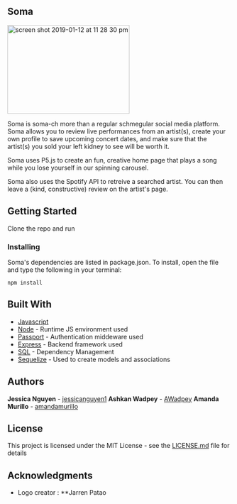 

## Soma

<img width="275" height="200" alt="screen shot 2019-01-12 at 11 28 30 pm" src="https://user-images.githubusercontent.com/40437294/51082719-e059ee00-16c1-11e9-960f-8a68b39ab896.png">

Soma is soma-ch more than a regular schmegular social media platform. Soma allows you to review live performances from an artist(s), create your own profile to save upcoming concert dates, and make sure that the artist(s) you sold your left kidney to see will be worth it. 

Soma uses P5.js to create an fun, creative home page that plays a song while you lose yourself in our spinning carousel. 

Soma also uses the Spotify API to retreive a searched artist. You can then leave a (kind, constructive) review on the artist's page. 

## Getting Started

Clone the repo and run 


### Installing

Soma's dependencies are listed in package.json. To install, open the file and type the following in your terminal:

```
npm install
```

## Built With

* [Javascript](https://developer.mozilla.org/en-US/docs/Web/JavaScript/) 
* [Node](https://nodejs.org/en/docs/) - Runtime JS environment used
* [Passport](http://www.passportjs.org/) - Authentication middeware used
* [Express](https://expressjs.com/en/4x/api.html) - Backend framework used
* [SQL](https://docs.microsoft.com/en-us/sql/?view=sql-server-2017/) - Dependency Management
* [Sequelize](http://docs.sequelizejs.com/) - Used to create models and associations 

## Authors

 **Jessica Nguyen** - [jessicanguyen1](https://github.com/jessicanguyen1)
 **Ashkan Wadpey** - [AWadpey](https://github.com/AWadpey)
 **Amanda Murillo** - [amandamurillo](https://github.com/amandamurillo)


## License

This project is licensed under the MIT License - see the [LICENSE.md](LICENSE.md) file for details

## Acknowledgments

* Logo creator : **Jarren Patao


